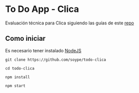 # To Do App - Clica

Evaluación técnica para Clica siguiendo las guías de este [repo](https://github.com/clica-agency/evaluacion-tecnica-dev)

## Como iniciar

Es necesario tener instalado [NodeJS](https://nodejs.org/es/)

`git clone https://github.com/soype/todo-clica`

`cd todo-clica`

`npm install`

`npm start`

